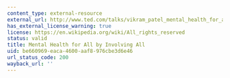 ```yaml
---
content_type: external-resource
external_url: http://www.ted.com/talks/vikram_patel_mental_health_for_all_by_involving_all
has_external_license_warning: true
license: https://en.wikipedia.org/wiki/All_rights_reserved
status: valid
title: Mental Health for All by Involving All
uid: be660969-eaca-4600-aaf8-976cbe3d6e46
url_status_code: 200
wayback_url: ''
---
```

